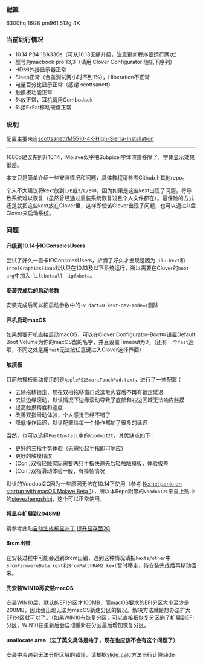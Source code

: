 ### 配置

6300hq 16GB pm961 512g 4K

### 当前运行情况

- 10.14 PB4 18A336e（可从10.13无痛升级，注意更新程序要运行两次）
- 型号为macbook pro 13,3（请用 Clover Configurator 随机下序列）
- ~~HDMI外接显示器正常~~
- Sleep正常（合盖测试两小时不到1%），Hiberation不正常
- 电量百分比显示正常（感谢 scottsanett）
- 触摸板功能正常 
- 外放正常，耳机请用ComboJack
- 外接ExFat移动硬盘正常

### 说明

配置主要来自[scottsanett/M5510-4K-High-Sierra-Installation](https://github.com/scottsanett/M5510-4K-High-Sierra-Installation)

---

1080p建议先别升10.14，Mojave似乎把Subpixel字体渲染移除了，字体显示效果很差。

本文只是简单介绍一些安装情况和问题，具体教程请参考Github上其他repo。

个人不太建议将kext放到`L/E`或`S/L/E`中，因为如果是这些kext出现了问题，将导致系统难以恢复（虽然曾经通过重装系统恢复过且个人文件都在）。最保险的方式还是就把这些kext放在Clover里，这样即使该Clover出现了问题，也可以通过U盘Clover来启动系统。

### 问题

#### 升级到10.14卡IOConsolesUsers

尝试了好久一直卡IOConsolesUsers，折腾了好久才发现是因为`Lilu.kext`和`IntelGraphicsFixup`默认只在10.13及以下系统运行，所以需要在Clover的`boot arg`中加入`-lilubetaall -igfxbeta`。

#### 安装完成后的启动参数

安装完成后可以把启动参数中的`-v dart=0 kext-dev-mode=1`删除

#### 开机启动macOS

如果想要开机直接启动macOS，可以在Clover Configurator-Boot中设置Default Boot Volume为你的macOS盘的名字，并且设置Timeout为0。（还有一个`fast`选项，不同之处是用`fast`无法按任意键进入Clover选择界面）

#### 触摸板

目前触摸板驱动使用的是`ApplePS2SmartTouchPad.text`，进行了一些配置：
- 去除拖移锁定，现在双指拖移窗口或选取内容后不再有锁定延迟
- 去除边缘滚动，默认情况下边缘滚动导致了底部和右边区域无法响应触摸
- 提高触摸精度和速度
- 改善双指滑动体验，个人感觉已经不错了
- 降低操作延迟，默认配置给每一个操作都加了很多的延迟

当然，也可以选择`PostInstall`中的`VoodooI2C`，其优缺点如下：
- 更好的三指手势体验（无需抬起手指即可响应）
- 更好的触摸精度
- (Con.)双指轻触实际需要两只手指快速先后轻触触摸板，体验极差
- (Con.)双指滑动体验一般，有掉帧情况

默认的VoodooI2C因为一些原因无法在10.14下使用（参考 [Kernel panic on startup with macOS Mojave Beta 1](https://github.com/alexandred/VoodooI2C/issues/70)），所以本Repo附带的`VoodooI2C`来自上贴中的[stevezhengshiqi](https://github.com/stevezhengshiqi)，这个可以正常使用。

#### 将显存扩展到2048MB

请参考此贴[自动生成核显补丁,提升显存至2G](http://bbs.pcbeta.com/viewthread-1784050-1-1.html)

#### Brcm出错

在安装过程中可能会遇到Brcm出错，遇到这种情况请把`kexts/other`中`BrcmFirmwareData.kext`和`BrcmPatchRAM2.kext`暂时移走，待安装完成后再移动回来。

#### 先安装WIN10再安装macOS

安装WIN10后，默认的EFI分区才100MB，而macOS要求的EFI分区大小至少是200MB，因此会出现无法为macOS新建分区的情况。解决方法就是想办法扩大EFI分区就可以了。（如果WIN10有恢复分区，可以直接把恢复分区删了扩展到EFI分区，WIN10在更新后会自动重新在分区最后增加恢复分区。

#### unallocate area（忘了英文具体是啥了，现在也应该不会有这个问题了）

安装中若遇到无法分配区域的错误，请根据[slide_calc](https://github.com/wmchris/DellXPS15-9550-OSX/blob/10.13/Additional/slide_calc.md)方法自行计算slide。



